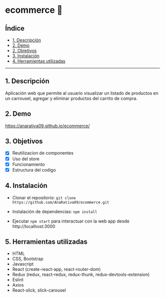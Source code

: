 # ecommerce 🛒

## Índice

* [1. Descripción](#1-descripción)
* [2. Demo](#2-demo)
* [2. Objetivos](#2-objetivos)
* [3. Instalación](#3-instalación)
* [4. Herramientas utilizadas](#4-herramientas-utilizadas)

***

## 1. Descripción

Aplicación web que permite al usuario visualizar un listado de productos en un carrousel, agregar y eliminar productos del carrito de compra.

## 2. Demo

https://anarativa09.github.io/ecommerce/

## 3. Objetivos

- [x] Reutilizacion de componentes
- [x] Uso del store
- [x] Funcionamiento
- [x] Estructura del codigo

## 4. Instalación

* Clonar el repositorio: ```git clone https://github.com/AnaRativa09/ecommerce.git```

* Instalación de dependencias: ```npm install```

* Ejecutar ```npm start``` para interactuar con la web app desde http://localhost:3000

## 5. Herramientas utilizadas
* HTML
* CSS, Bootstrap
* Javascript
* React (create-react-app, react-router-dom)
* Redux (redux, react-redux, redux-thunk, redux-devtools-extension)
* Eslint
* Axios
* React-slick, slick-carousel
